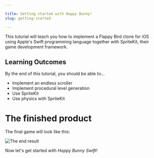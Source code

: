 ```yaml
---

title: Getting started with Hoppy Bunny!
slug: getting-started

---
```


This tutorial will teach you how to implement a Flappy Bird clone for iOS using Apple's Swift programming language together with SpriteKit, their game development framework.

## Learning Outcomes

By the end of this tutorial, you should be able to...

- Implement an endless scroller
- Implement procedural level generation
- Use SpriteKit
- Use physics with SpriteKit

# The finished product

The final game will look like this:

![The end result](../Tutorial-Images/finalProject.gif)

Now let's get started with *Hoppy Bunny Swift!*
